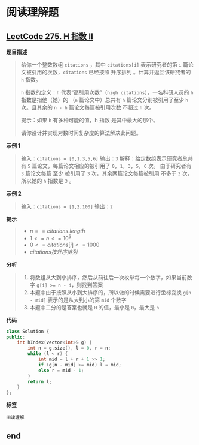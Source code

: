 # 阅读理解题

## [LeetCode 275. H 指数 II](https://leetcode-cn.com/problems/h-index-ii/)

**题目描述**

> 给你一个整数数组 `citations` ，其中 `citations[i]` 表示研究者的第 `i` 篇论文被引用的次数，`citations` 已经按照 升序排列 。计算并返回该研究者的 `h` 指数。
>
> `h` 指数的定义：`h` 代表“高引用次数”（`high citations`），一名科研人员的 `h` 指数是指他（她）的 （`n` 篇论文中）总共有 `h` 篇论文分别被引用了至少 `h` 次。且其余的 `n - h` 篇论文每篇被引用次数 不超过 `h` 次。
>
> 提示：如果 `h` 有多种可能的值，h 指数 是其中最大的那个。
>
> 请你设计并实现对数时间复杂度的算法解决此问题。

**示例 1**

> 输入：`citations = [0,1,3,5,6]`
> 输出：`3`
> 解释：给定数组表示研究者总共有 `5` 篇论文，每篇论文相应的被引用了 `0, 1, 3, 5, 6` 次。
>   由于研究者有 `3` 篇论文每篇 至少 被引用了 `3` 次，其余两篇论文每篇被引用 不多于 `3` 次，所以她的 `h` 指数是 `3` 。

**示例 2**

> 输入：`citations = [1,2,100]`
> 输出：`2`

**提示**

> + $n == citations.length$
> + $1 <= n <= 10^5$
> + $0 <= citations[i] <= 1000$
> + $citations 按 升序排列$

**分析**

> 1. 将数组从大到小排序，然后从前往后一次枚举每一个数字，如果当前数字 `g[i] >= n - i`，则找到答案
> 2. 本题中由于按照从小到大排序的，所以做的时候需要进行坐标变换 `g[n - mid]` 表示的是从大到小的第 `mid` 个数字
> 3. 本题中二分的是答案也就是 `H` 的值，最小是 `0`，最大是 `n`

**代码**

```c++
class Solution {
public:
    int hIndex(vector<int>& g) {
        int n = g.size(), l = 0, r = n;
        while (l < r) {
            int mid = l + r + 1 >> 1;
            if (g[n - mid] >= mid) l = mid;
            else r = mid - 1;
        }
        return l;
    }
};
```

**标签**

`阅读理解`

## end